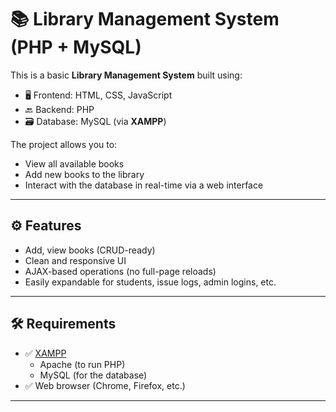 # 📚 Library Management System (PHP + MySQL)

This is a basic **Library Management System** built using:
- 🖥️ Frontend: HTML, CSS, JavaScript
- 🔙 Backend: PHP
- 🗃️ Database: MySQL (via **XAMPP**)

The project allows you to:
- View all available books
- Add new books to the library
- Interact with the database in real-time via a web interface

---

## ⚙️ Features

- Add, view books (CRUD-ready)
- Clean and responsive UI
- AJAX-based operations (no full-page reloads)
- Easily expandable for students, issue logs, admin logins, etc.

---

## 🛠️ Requirements

- ✅ [XAMPP](https://www.apachefriends.org/index.html)
  - Apache (to run PHP)
  - MySQL (for the database)
- ✅ Web browser (Chrome, Firefox, etc.)

---

